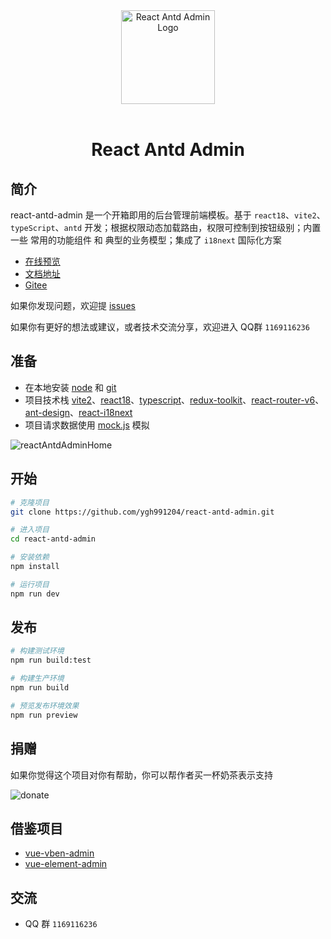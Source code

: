 <div align="center"> <a href="https://github.com/ygh991204/react-antd-admin"> <img alt="React Antd Admin Logo" width="150" height="150" src="http://www.yghblog.cn/reactAntdAdminLogo.png"> </a> <br> <br>
<h1>React Antd Admin</h1>
</div>

## 简介

react-antd-admin 是一个开箱即用的后台管理前端模板。基于 `react18`、`vite2`、`typeScript`、`antd` 开发；根据权限动态加载路由，权限可控制到按钮级别；内置一些 常用的功能组件 和 典型的业务模型；集成了 `i18next` 国际化方案

- [在线预览](http://xiaofengproject.gitee.io/react-antd-admin)
- [文档地址](http://xiaofengproject.gitee.io/raect-antd-admin-doc)
- [Gitee](https://gitee.com/xiaofengproject/react-antd-admin.git)

如果你发现问题，欢迎提 [issues](https://github.com/ygh991204/react-antd-admin/issues)

如果你有更好的想法或建议，或者技术交流分享，欢迎进入 QQ群 `1169116236`

## 准备

- 在本地安装 [node](http://nodejs.org/) 和 [git](https://git-scm.com/)
- 项目技术栈 [vite2](https://vitejs.dev/)、[react18](https://reactjs.org/)、[typescript](https://www.typescriptlang.org/)、[redux-toolkit](https://redux-toolkit.js.org/)、[react-router-v6](https://reactrouter.com/)、[ant-design](https://ant.design/index-cn)、[react-i18next](https://react.i18next.com/)
- 项目请求数据使用 [mock.js](https://github.com/nuysoft/Mock) 模拟

![reactAntdAdminHome](http://www.yghblog.cn/reactAntdAdminHome2.png)

## 开始

```bash
# 克隆项目
git clone https://github.com/ygh991204/react-antd-admin.git

# 进入项目
cd react-antd-admin

# 安装依赖
npm install

# 运行项目
npm run dev
```

## 发布

```bash
# 构建测试环境
npm run build:test

# 构建生产环境
npm run build

# 预览发布环境效果
npm run preview
```

## 捐赠

如果你觉得这个项目对你有帮助，你可以帮作者买一杯奶茶表示支持

![donate](http://www.yghblog.cn/myPayCode.png)

## 借鉴项目

- [vue-vben-admin](https://github.com/vbenjs/vue-vben-admin)
- [vue-element-admin](https://github.com/PanJiaChen/vue-element-admin)

## 交流

- QQ 群 `1169116236`
